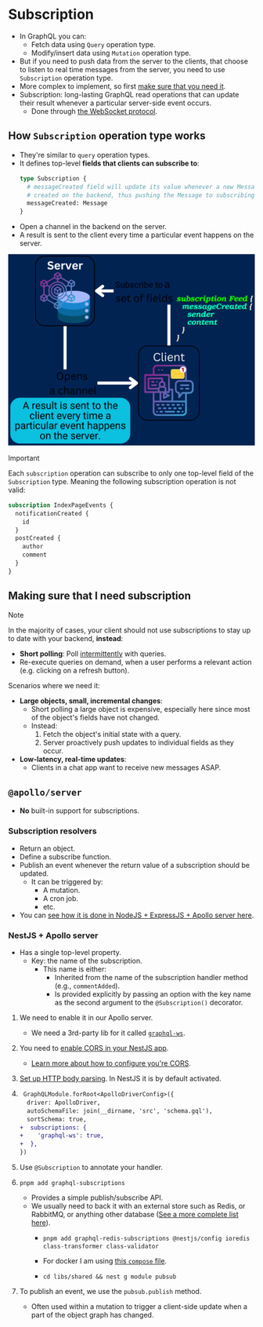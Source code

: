# Subscription

- In GraphQL you can:
  - Fetch data using `Query` operation type.
  - Modify/insert data using `Mutation` operation type.
- But if you need to push data from the server to the clients, that choose to listen to real time messages from the server, you need to use `Subscription` operation type.
- More complex to implement, so first [make sure that you need it](#making-sure-that-i-need-subscription).
- Subscription: long-lasting GraphQL read operations that can update their result whenever a particular server-side event occurs.
  - Done through [the WebSocket protocol](https://developer.mozilla.org/en-US/docs/Web/API/WebSockets_API).

## How `Subscription` operation type works

- They're similar to `query` operation types.
- It defines top-level **fields that clients can subscribe to**:
  ```graphql
  type Subscription {
    # messageCreated field will update its value whenever a new Message is
    # created on the backend, thus pushing the Message to subscribing clients.
    messageCreated: Message
  }
  ```
- Open a channel in the backend on the server.
- A result is sent to the client every time a particular event happens on the server.

![Client specifies a set of fields to be delivered to the client, but instead of immediately returning a single answer, a channel is opened and a result is sent to the client every time a particular event happens on the server](./assets/server-clien-graphql-subscription.png)

> [!IMPORTANT]
>
> Each `subscription` operation can subscribe to only one top-level field of the `Subscription` type. Meaning the following subscription operation is not valid:
>
> ```graphql
> subscription IndexPageEvents {
>   notificationCreated {
>     id
>   }
>   postCreated {
>     author
>     comment
>   }
> }
> ```

## Making sure that I need subscription

> [!NOTE]
> In the majority of cases, your client should not use subscriptions to stay up to date with your backend, **instead**:
>
> - **Short polling**: Poll [intermittently](https://dictionary.cambridge.org/dictionary/english/intermittently) with queries.
> - Re-execute queries on demand, when a user performs a relevant action (e.g. clicking on a refresh button).

Scenarios where we need it:

- **Large objects, small, incremental changes**:
  - Short polling a large object is expensive, especially here since most of the object's fields have not changed.
  - Instead:
    1. Fetch the object's initial state with a query.
    2. Server proactively push updates to individual fields as they occur.
- **Low-latency, real-time updates**:
  - Clients in a chat app want to receive new messages ASAP.

## `@apollo/server`

- **No** built-in support for subscriptions.

### Subscription resolvers

- Return an object.
- Define a subscribe function.
- Publish an event whenever the return value of a subscription should be updated.
  - It can be triggered by:
    - A mutation.
    - A cron job.
    - etc.
- You can [see how it is done in NodeJS + ExpressJS + Apollo server here](https://github.com/kasir-barati/graphql/tree/main/apps/server-statistics).

### NestJS + Apollo server

- Has a single top-level property.
  - Key: the name of the subscription.
    - This name is either:
      - Inherited from the name of the subscription handler method (e.g., `commentAdded`).
      - Is provided explicitly by passing an option with the key name as the second argument to the `@Subscription()` decorator.

1. We need to enable it in our Apollo server.
   - We need a 3rd-party lib for it called [`graphql-ws`](https://www.npmjs.com/package/graphql-ws).
2. You need to [enable CORS in your NestJS app](https://docs.nestjs.com/security/cors).
   - [Learn more about how to configure you're CORS](https://www.apollographql.com/docs/apollo-server/security/cors#specifying-origins).
3. [Set up HTTP body parsing](https://docs.nestjs.com/faq/raw-body). In NestJS it is by default activated.
4. ```diff
    GraphQLModule.forRoot<ApolloDriverConfig>({
     driver: ApolloDriver,
     autoSchemaFile: join(__dirname, 'src', 'schema.gql'),
     sortSchema: true,
   +  subscriptions: {
   +    'graphql-ws': true,
   +  },
   })
   ```
5. Use `@Subscription` to annotate your handler.
6. ```shell
   pnpm add graphql-subscriptions
   ```

   - Provides a simple publish/subscribe API.
   - We usually need to back it with an external store such as Redis, or RabbitMQ, or anything other database ([See a more complete list here](https://github.com/apollographql/graphql-subscriptions?tab=readme-ov-file#pubsub-implementations)).
     - ```shell
       pnpm add graphql-redis-subscriptions @nestjs/config ioredis class-transformer class-validator
       ```
     - For docker I am using [this `compose` file](https://github.com/kasir-barati/docker/blob/main/docker-compose-files/redis).
     - ```shell
       cd libs/shared && nest g module pubsub
       ```

7. To publish an event, we use the `pubsub.publish` method.
   - Often used within a mutation to trigger a client-side update when a part of the object graph has changed.
